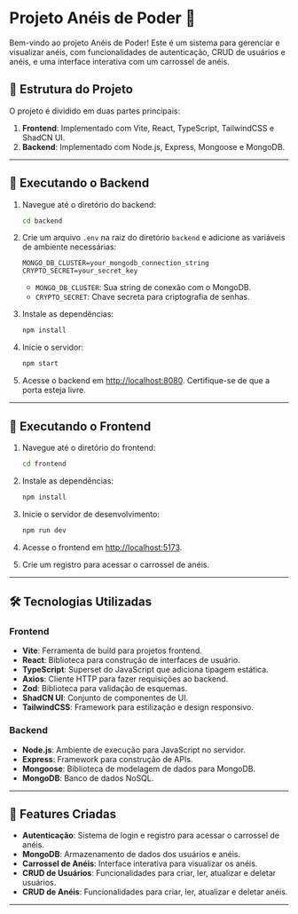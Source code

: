 # Projeto Anéis de Poder 💍

Bem-vindo ao projeto Anéis de Poder! Este é um sistema para gerenciar e visualizar anéis, com funcionalidades de autenticação, CRUD de usuários e anéis, e uma interface interativa com um carrossel de anéis.

## 📁 Estrutura do Projeto

O projeto é dividido em duas partes principais:

1. **Frontend**: Implementado com Vite, React, TypeScript, TailwindCSS e ShadCN UI.
2. **Backend**: Implementado com Node.js, Express, Mongoose e MongoDB.

---

## 🚀 Executando o Backend

1. Navegue até o diretório do backend:
    ```bash
    cd backend
    ```

2. Crie um arquivo `.env` na raiz do diretório `backend` e adicione as variáveis de ambiente necessárias:
    ```env
    MONGO_DB_CLUSTER=your_mongodb_connection_string
    CRYPTO_SECRET=your_secret_key
    ```

    - `MONGO_DB_CLUSTER`: Sua string de conexão com o MongoDB.
    - `CRYPTO_SECRET`: Chave secreta para criptografia de senhas.

3. Instale as dependências:
    ```bash
    npm install
    ```

4. Inicie o servidor:
    ```bash
    npm start
    ```

5. Acesse o backend em [http://localhost:8080](http://localhost:8080). Certifique-se de que a porta esteja livre.

---

## 🚀 Executando o Frontend

1. Navegue até o diretório do frontend:
    ```bash
    cd frontend
    ```

2. Instale as dependências:
    ```bash
    npm install
    ```

3. Inicie o servidor de desenvolvimento:
    ```bash
    npm run dev
    ```

4. Acesse o frontend em [http://localhost:5173](http://localhost:5173).

5. Crie um registro para acessar o carrossel de anéis.

---

## 🛠️ Tecnologias Utilizadas

### Frontend

- **Vite**: Ferramenta de build para projetos frontend.
- **React**: Biblioteca para construção de interfaces de usuário.
- **TypeScript**: Superset do JavaScript que adiciona tipagem estática.
- **Axios**: Cliente HTTP para fazer requisições ao backend.
- **Zod**: Biblioteca para validação de esquemas.
- **ShadCN UI**: Conjunto de componentes de UI.
- **TailwindCSS**: Framework para estilização e design responsivo.

### Backend

- **Node.js**: Ambiente de execução para JavaScript no servidor.
- **Express**: Framework para construção de APIs.
- **Mongoose**: Biblioteca de modelagem de dados para MongoDB.
- **MongoDB**: Banco de dados NoSQL.

---

## 🧩 Features Criadas

- **Autenticação**: Sistema de login e registro para acessar o carrossel de anéis.
- **MongoDB**: Armazenamento de dados dos usuários e anéis.
- **Carrossel de Anéis**: Interface interativa para visualizar os anéis.
- **CRUD de Usuários**: Funcionalidades para criar, ler, atualizar e deletar usuários.
- **CRUD de Anéis**: Funcionalidades para criar, ler, atualizar e deletar anéis.

---
